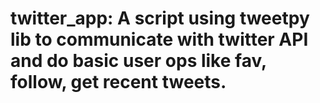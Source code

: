 # twitter_app: A script using tweetpy lib to communicate with twitter API and do basic user ops like fav, follow, get recent tweets. 

